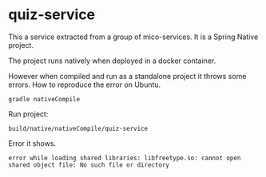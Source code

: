 # quiz-service

This a service extracted from a group of mico-services. It is a Spring Native project.

The project runs natively when deployed in a docker container.

However when compiled and run as a standalone project it throws some errors. How to reproduce the error on Ubuntu.

```
gradle nativeCompile
```

Run project:

```
build/native/nativeCompile/quiz-service
```

Error it shows.

```
error while loading shared libraries: libfreetype.so: cannot open shared object file: No such file or directory
```
